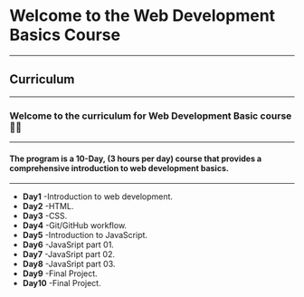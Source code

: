 # Welcome to the Web Development Basics Course

---

## Curriculum

---

### Welcome to the curriculum for Web Development Basic course :woman_technologist:

---

#### The program is a 10-Day, (3 hours per day) course that provides a comprehensive introduction to web development basics.

---

- **Day1** -Introduction to web development.
- **Day2** -HTML.
- **Day3** -CSS.
- **Day4** -Git/GitHub workflow.
- **Day5** -Introduction to JavaScript.
- **Day6** -JavaSript part 01.
- **Day7** -JavaSript part 02.
- **Day8** -JavaSript part 03.
- **Day9** -Final Project.
- **Day10** -Final Project.
